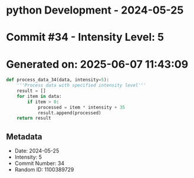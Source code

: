 ﻿# python Development - 2024-05-25
# Commit #34 - Intensity Level: 5
# Generated on: 2025-06-07 11:43:09
```python
def process_data_34(data, intensity=5):
    '''Process data with specified intensity level'''
    result = []
    for item in data:
        if item > 0:
            processed = item * intensity + 35
            result.append(processed)
    return result
```
## Metadata
- Date: 2024-05-25
- Intensity: 5
- Commit Number: 34
- Random ID: 1100389729
